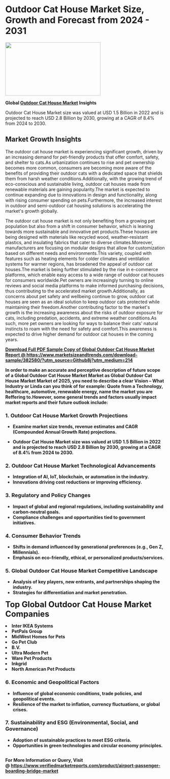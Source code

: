 <H1>Outdoor Cat House Market Size, Growth and Forecast from 2024 - 2031</H1><img class="aligncenter size-medium wp-image-584254" src="https://thirdeyenews.in/wp-content/uploads/2024/09/Global-Market-Research-300x168.jpeg" alt="" width="300" height="168" /><p><strong>Global&nbsp;<a href="https://www.marketsizeandtrends.com/download-sample/382580/?utm_source=Github8j?utm_medium=214">Outdoor Cat House Market</a> Insights</strong></p><p>Outdoor Cat House Market size was valued at USD 1.5 Billion in 2022 and is projected to reach USD 2.8 Billion by 2030, growing at a CAGR of 8.4% from 2024 to 2030.</p><p><h2>Market Growth Insights</h2> <p>The outdoor cat house market is experiencing significant growth, driven by an increasing demand for pet-friendly products that offer comfort, safety, and shelter to cats.As urbanization continues to rise and pet ownership becomes more common, consumers are becoming more aware of the benefits of providing their outdoor cats with a dedicated space that shields them from harsh weather conditions.Additionally, with the growing trend of eco-conscious and sustainable living, outdoor cat houses made from renewable materials are gaining popularity.The market is expected to continue expanding due to innovations in design and functionality, along with rising consumer spending on pets.Furthermore, the increased interest in outdoor and semi-outdoor cat housing solutions is accelerating the market's growth globally.</p> <p><strong><a href="#"></a></strong></p> <p>The outdoor cat house market is not only benefiting from a growing pet population but also from a shift in consumer behavior, which is leaning towards more sustainable and innovative pet products.These houses are being designed with materials like recycled wood, weather-resistant plastics, and insulating fabrics that cater to diverse climates.Moreover, manufacturers are focusing on modular designs that allow for customization based on different needs and environments.This variety, coupled with features such as heating elements for colder climates and ventilation systems for warmer regions, has broadened the appeal of outdoor cat houses.The market is being further stimulated by the rise in e-commerce platforms, which enable easy access to a wide range of outdoor cat houses for consumers worldwide.Pet owners are increasingly turning to online reviews and social media platforms to make informed purchasing decisions, thus contributing to the accelerated market growth.Additionally, as concerns about pet safety and wellbeing continue to grow, outdoor cat houses are seen as an ideal solution to keep outdoor cats protected while maintaining their freedom.Another contributing factor to the market's growth is the increasing awareness about the risks of outdoor exposure for cats, including predation, accidents, and extreme weather conditions.As such, more pet owners are looking for ways to balance their cats' natural instincts to roam with the need for safety and comfort.This awareness is expected to drive higher demand for outdoor cat houses in the coming years.</p> <p><strong><a href="#"></p><p><span class=""><strong>Download Full PDF Sample Copy of Global Outdoor Cat House Market Report</strong> @ <a href="https://www.marketsizeandtrends.com/download-sample/382580/?utm_source=Github8j?utm_medium=214" target="_blank">https://www.marketsizeandtrends.com/download-sample/382580/?utm_source=Github8j?utm_medium=214</a></span></p><p>In order to make an accurate and perceptive description of future scope of a Global&nbsp;Outdoor Cat House Market Market as Global&nbsp;Outdoor Cat House Market Market of 2025, you need to describe a clear Vision &ndash; What Industry or Linda can you think of for example: Quote from a Technology, healthcare, automotive, renewable energy, name the market you are Reffering to.However, some general trends and factors usually impact market reports and their future outlook include:</p><h3>1.&nbsp;<strong>Outdoor Cat House Market Growth Projections</strong></h3><ul><li>Examine market size trends, revenue estimates and CAGR (Compounded Annual Growth Rate) projections.</li><li><p>Outdoor Cat House Market size was valued at USD 1.5 Billion in 2022 and is projected to reach USD 2.8 Billion by 2030, growing at a CAGR of 8.4% from 2024 to 2030.</p></li></ul><h3>2.&nbsp;<strong>Outdoor Cat House Market Technological Advancements</strong></h3><ul><li>Integration of AI, IoT, blockchain, or automation in the industry.</li><li>Innovations driving cost reductions or improving efficiency.</li></ul><h3>3.&nbsp;<strong>Regulatory and Policy Changes</strong></h3><ul><li>Impact of global and regional regulations, including sustainability and carbon-neutral goals.</li><li>Compliance challenges and opportunities tied to government initiatives.</li></ul><h3>4.&nbsp;<strong>Consumer Behavior Trends</strong></h3><ul><li>Shifts in demand influenced by generational preferences (e.g., Gen Z, Millennials).</li><li>Emphasis on eco-friendly, ethical, or personalized products/services.</li></ul><h3>5.&nbsp;<strong>Global Outdoor Cat House Market Competitive Landscape</strong></h3><ul><li>Analysis of key players, new entrants, and partnerships shaping the industry.</li><li>Strategies for differentiation and market penetration.</li></ul><p data-pm-slice="1 1 []"><span style="color: inherit; font-family: inherit; font-size: 25px;">Top Global Outdoor Cat House Market Companies</span></p><div class="" data-test-id=""><p><li>Inter IKEA Systems</li><li> PetPals Group</li><li> MidWest Homes for Pets</li><li> Go Pet Club</li><li> B.V.</li><li> Ultra Modern Pet</li><li> Ware Pet Products</li><li> Inkgrid</li><li> North American Pet Products</li></p></div><h3>6.&nbsp;<strong>Economic and Geopolitical Factors</strong></h3><ul><li>Influence of global economic conditions, trade policies, and geopolitical events.</li><li>Resilience of the market to inflation, currency fluctuations, or global crises.</li></ul><h3>7.&nbsp;<strong>Sustainability and ESG (Environmental, Social, and Governance)</strong></h3><ul><li>Adoption of sustainable practices to meet ESG criteria.</li><li>Opportunities in green technologies and circular economy principles.</li></ul><h2><strong style="font-size: 14px;">For More Information or Query, Visit @&nbsp;</strong><a style="background-color: #ffffff; font-size: 14px;" href="https://www.marketsizeandtrends.com/report/outdoor-cat-house-market/" target="_blank">https://www.verifiedmarketreports.com/product/airport-passenger-boarding-bridge-market</a></h2>